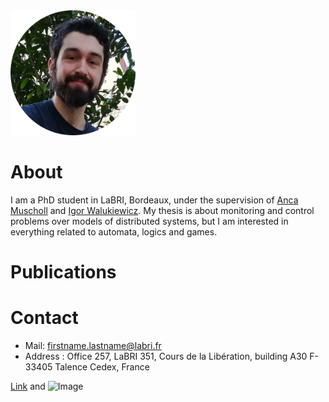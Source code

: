 
  <img src="/images/avatar.png" alt="avatar" width="200"/>


# About

I am a PhD student in LaBRI, Bordeaux, under the supervision of [Anca Muscholl](https://www.labri.fr/perso/anca/) and [Igor Walukiewicz](https://www.labri.fr/perso/igw/). My thesis is about monitoring and control problems over models of distributed systems, but I am interested in everything related to automata, logics and games.

# Publications



# Contact

- Mail: firstname.lastname@labri.fr
- Address : Office 257, LaBRI 351, Cours de la Libération, building A30 F-33405 Talence Cedex, France



[Link](url) and ![Image](src)


